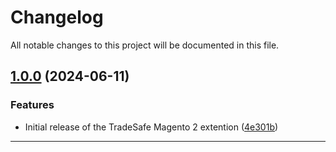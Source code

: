 <!--- BEGIN HEADER -->
# Changelog

All notable changes to this project will be documented in this file.
<!--- END HEADER -->

## [1.0.0](https://github.com/tradesafe/plugin-magento/compare/v0.0.0...v1.0.0) (2024-06-11)

### Features

* Initial release of the TradeSafe Magento 2 extention ([4e301b](https://github.com/tradesafe/plugin-magento/commit/4e301bc704bdf324f4a9194ae6cca803ead4da9c))


---

